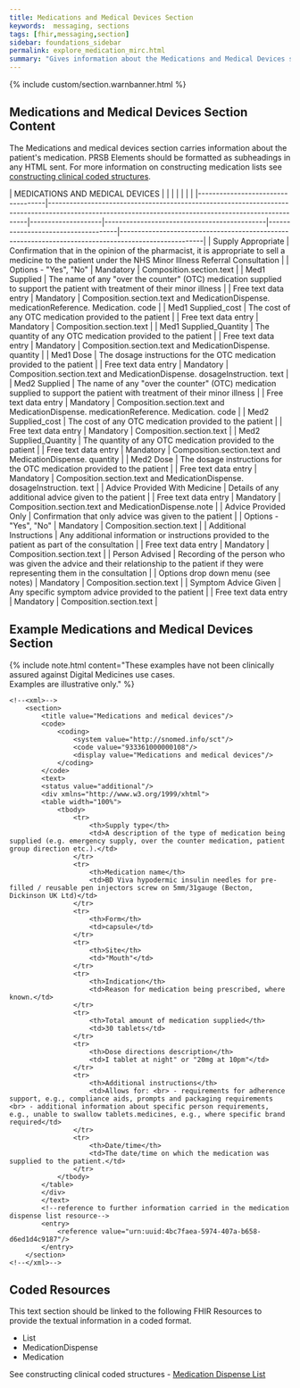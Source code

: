 ```yaml
---
title: Medications and Medical Devices Section
keywords:  messaging, sections
tags: [fhir,messaging,section]
sidebar: foundations_sidebar
permalink: explore_medication_mirc.html
summary: "Gives information about the Medications and Medical Devices section"
---
```


{% include custom/section.warnbanner.html %}

## Medications and Medical Devices Section Content ##
The Medications and medical devices section carries information about the patient's medication. PRSB Elements should be formatted as subheadings in any HTML sent. For more information on constructing medication lists see [constructing clinical coded structures](build_medication_dispense_list.html).

| MEDICATIONS   AND MEDICAL DEVICES   | |             | |                                  |                                                                            |                                                                                |
|-----------------------------------|------------------------------------------------------------------------------------------------------------------------------------------------------|--------------------|---------------------------------------------|------------------------------------|-----------------------------------------------------------------------------------------------------|
|     Supply Appropriate             |     Confirmation   that in the opinion of the pharmacist, it is appropriate to sell a medicine   to the patient under the NHS Minor Illness Referral Consultation                   |                    |     Options   - "Yes", "No"                 |     Mandatory                      |     Composition.section.text                                                                        |
|     Med1 Supplied                  |     The name of any   "over the counter" (OTC) medication supplied to support the patient   with treatment of their minor illness                    |                    |     Free text data   entry                  |     Mandatory                      |     Composition.section.text and     MedicationDispense.   medicationReference. Medication. code    |
|     Med1 Supplied_cost             |     The cost of any   OTC medication  provided to the patient                                                                                        |                    |     Free text data   entry                  |     Mandatory                      |     Composition.section.text                                                                        |
|     Med1 Supplied_Quantity         |     The quantity of   any OTC medication provided to the patient                                                                                     |                    |     Free text data   entry                  |     Mandatory                      |     Composition.section.text and     MedicationDispense.   quantity                                 |
|     Med1 Dose                      |     The dosage   instructions for the OTC medication provided to the patient                                                                         |                    |     Free text data   entry                  |     Mandatory                      |     Composition.section.text and     MedicationDispense.   dosageInstruction. text                  |
|     Med2 Supplied                  |     The name of any   "over the counter" (OTC) medication supplied to support the patient   with treatment of their minor illness                    |                    |     Free text data   entry                  |     Mandatory                      |     Composition.section.text and     MedicationDispense.   medicationReference. Medication. code    |
|     Med2 Supplied_cost             |     The cost of any   OTC medication  provided to the patient                                                                                        |                    |     Free text data   entry                  |     Mandatory                      |     Composition.section.text                                                                        |
|     Med2 Supplied_Quantity         |     The quantity of   any OTC medication provided to the patient                                                                                     |                    |     Free text data   entry                  |     Mandatory                      |     Composition.section.text and     MedicationDispense.   quantity                                 |
|     Med2 Dose                      |     The dosage   instructions for the OTC medication provided to the patient                                                                         |                    |     Free text data   entry                  |     Mandatory                      |     Composition.section.text and     MedicationDispense.   dosageInstruction. text                  |
|     Advice Provided With Medicine    |     Details of any   additional advice given to the patient                                                                                          |                    |     Free text data   entry                  |     Mandatory                      |     Composition.section.text and     MedicationDispense.note                                        |
|     Advice Provided Only            |     Confirmation   that only advice was given to the patient                                                                                         |                    |     Options - "Yes",   "No"                 |     Mandatory                      |     Composition.section.text                                                                        |
|     Additional Instructions        |     Any additional   information or instructions provided to the patient as part of the   consultation                                               |                    |     Free text data   entry                  |     Mandatory                      |     Composition.section.text                                                                        |
|     Person Advised                 |     Recording of the   person who was given the advice and their relationship to the patient if they   were representing them in the consultation    |                    |     Options drop   down menu (see notes)    |     Mandatory                      |     Composition.section.text                                                                        |
|     Symptom Advice Given            |     Any specific   symptom advice provided to the patient                                                                                            |                    |     Free text data   entry                  |     Mandatory                      |     Composition.section.text                                                                        |



## Example Medications and Medical Devices Section ##

{% include note.html content="These examples have not been clinically assured against Digital Medicines use cases.<br/>Examples are illustrative only." %}

```
<!--<xml>-->
	<section>
		<title value="Medications and medical devices"/>
		<code>
			<coding>
				<system value="http://snomed.info/sct"/>
				<code value="933361000000108"/>
				<display value="Medications and medical devices"/>
			</coding>
		</code>
		<text>
		<status value="additional"/>
		<div xmlns="http://www.w3.org/1999/xhtml">
		<table width="100%">
			<tbody>
				<tr>
					<th>Supply type</th>
					<td>A description of the type of medication being supplied (e.g. emergency supply, over the counter medication, patient group direction etc.).</td>
				</tr>
				<tr>
					<th>Medication name</th>
					<td>BD Viva hypodermic insulin needles for pre-filled / reusable pen injectors screw on 5mm/31gauge (Becton, Dickinson UK Ltd)</td>
				</tr>
				<tr>
					<th>Form</th>
					<td>capsule</td>
				</tr>
				<tr>
					<th>Site</th>
					<td>"Mouth"</td>
				</tr>
				<tr>
					<th>Indication</th>
					<td>Reason for medication being prescribed, where known.</td>
				</tr>
				<tr>
					<th>Total amount of medication supplied</th>
					<td>30 tablets</td>
				</tr>
				<tr>
					<th>Dose directions description</th>
					<td>I tablet at night" or "20mg at 10pm"</td>
				</tr>
				<tr>
					<th>Additional instructions</th>
					<td>Allows for: <br> - requirements for adherence support, e.g., compliance aids, prompts and packaging requirements <br> - additional information about specific person requirements, e.g., unable to swallow tablets.medicines, e.g., where specific brand required</td>
				</tr>
				<tr>
					<th>Date/time</th>
					<td>The date/time on which the medication was supplied to the patient.</td>
				</tr>
			</tbody>
		</table>
		</div>
		</text>
		<!--reference to further information carried in the medication dispense list resource-->
		<entry>
			<reference value="urn:uuid:4bc7faea-5974-407a-b658-d6ed1d4c9187"/>
		</entry>
	</section>
<!--</xml>-->
```

## Coded Resources ##

This text section should be linked to the following FHIR Resources to provide the textual information in a coded format.

- List
- MedicationDispense
- Medication
 
See constructing clinical coded structures - [Medication Dispense List](build_medication_dispense_list.html)
